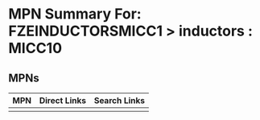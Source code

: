 



# MPN Summary For: FZEINDUCTORSMICC1 > inductors : MICC10

## MPNs
  

|MPN|Direct Links|Search Links|
| :--- | :--- | :--- |
||||
